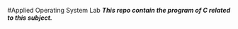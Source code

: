 #Applied Operating System Lab
<b><i>This repo contain the program of C related to this subject.</i></b>
